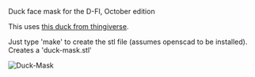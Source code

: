 Duck face mask for the D-FI, October edition

This uses [this duck from thingiverse][duck-stl].

Just type 'make' to create the stl file (assumes openscad to be installed).
Creates a 'duck-mask.stl'

![Duck-Mask][duck-mask]

[duck-stl]: http://www.thingiverse.com/thing:139894
[duck-mask]: https://github.com/miloh/duck-face-mask/raw/master/img/duck.png
